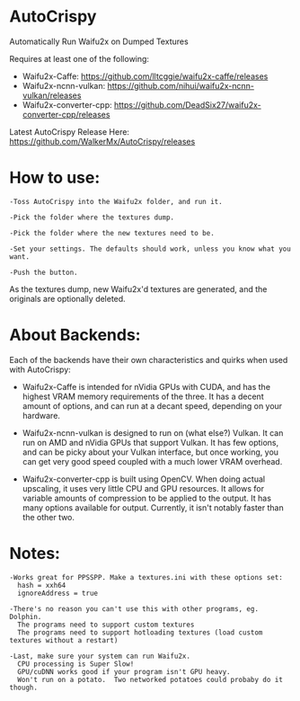 # AutoCrispy
Automatically Run Waifu2x on Dumped Textures

Requires at least one of the following:

- Waifu2x-Caffe: https://github.com/lltcggie/waifu2x-caffe/releases
- Waifu2x-ncnn-vulkan: https://github.com/nihui/waifu2x-ncnn-vulkan/releases
- Waifu2x-converter-cpp: https://github.com/DeadSix27/waifu2x-converter-cpp/releases

Latest AutoCrispy Release Here: https://github.com/WalkerMx/AutoCrispy/releases

# How to use:
    -Toss AutoCrispy into the Waifu2x folder, and run it.
  
    -Pick the folder where the textures dump.
  
    -Pick the folder where the new textures need to be.
  
    -Set your settings. The defaults should work, unless you know what you want.
  
    -Push the button.
  
  
  As the textures dump, new Waifu2x'd textures are generated, and the originals are optionally deleted.
  
# About Backends:
   Each of the backends have their own characteristics and quirks when used with AutoCrispy:
   
   - Waifu2x-Caffe is intended for nVidia GPUs with CUDA, and has the highest VRAM memory requirements of the three. It has a decent amount of options, and can run at a decant speed, depending on your hardware.
    
   - Waifu2x-ncnn-vulkan is designed to run on (what else?) Vulkan. It can run on AMD and nVidia GPUs that support Vulkan. It has few options, and can be picky about your Vulkan interface, but once working, you can get very good speed coupled with a much lower VRAM overhead.
    
   - Waifu2x-converter-cpp is built using OpenCV. When doing actual upscaling, it uses very little CPU and GPU resources. It allows for variable amounts of compression to be applied to the output. It has many options available for output. Currently, it isn't notably faster than the other two.
    
# Notes:
    -Works great for PPSSPP. Make a textures.ini with these options set:
      hash = xxh64
      ignoreAddress = true
      
    -There's no reason you can't use this with other programs, eg. Dolphin.
      The programs need to support custom textures
      The programs need to support hotloading textures (load custom textures without a restart)
      
    -Last, make sure your system can run Waifu2x.
      CPU processing is Super Slow!
      GPU/cuDNN works good if your program isn't GPU heavy.
      Won't run on a potato.  Two networked potatoes could probaby do it though.
